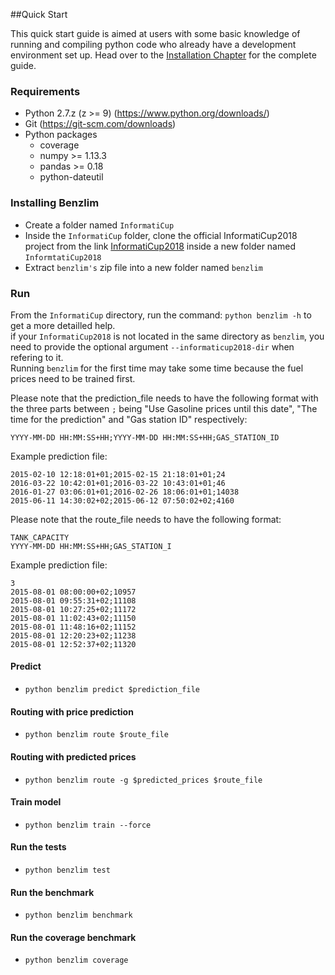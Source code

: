 ##Quick Start

This quick start guide is aimed at users with some basic knowledge of running and compiling python code who already have a development environment set up. Head over to the [Installation Chapter](/installation) for the complete guide.

### Requirements

  - Python 2.7.z (z >= 9) (https://www.python.org/downloads/)
  - Git (https://git-scm.com/downloads)
  - Python packages  
      - coverage
      - numpy >= 1.13.3
      - pandas >= 0.18
      - python-dateutil

### Installing Benzlim

- Create a folder named `InformatiCup`
- Inside the `InformatiCup` folder, clone the official InformatiCup2018 project from the link [InformatiCup2018](https://github.com/InformatiCup/InformatiCup2018 ) inside a new folder named `InformtatiCup2018`
- Extract `benzlim's` zip file into a new folder named `benzlim`

### Run

   From the `InformatiCup` directory, run the command: `python benzlim -h` to get a more detailled help.  
   if your `InformatiCup2018` is not located in the same directory as `benzlim`, you need to provide the optional argument `--informaticup2018-dir` when refering to it.  
   Running `benzlim` for the first time may take some time because the fuel prices need to be trained first.

Please note that the prediction_file needs to have the following format with the three parts between `;` being "Use Gasoline prices until this date", "The time for the prediction" and "Gas station ID" respectively:
```
YYYY-MM-DD HH:MM:SS+HH;YYYY-MM-DD HH:MM:SS+HH;GAS_STATION_ID
```
Example prediction file:
```
2015-02-10 12:18:01+01;2015-02-15 21:18:01+01;24
2016-03-22 10:42:01+01;2016-03-22 10:43:01+01;46
2016-01-27 03:06:01+01;2016-02-26 18:06:01+01;14038
2015-06-11 14:30:02+02;2015-06-12 07:50:02+02;4160
```

Please note that the route_file needs to have the following format:
```
TANK_CAPACITY
YYYY-MM-DD HH:MM:SS+HH;GAS_STATION_I
```
Example prediction file:
```
3
2015-08-01 08:00:00+02;10957
2015-08-01 09:55:31+02;11108
2015-08-01 10:27:25+02;11172
2015-08-01 11:02:43+02;11150
2015-08-01 11:48:16+02;11152
2015-08-01 12:20:23+02;11238
2015-08-01 12:52:37+02;11320
```

#### Predict

- `python benzlim predict $prediction_file`

#### Routing with price prediction

- `python benzlim route $route_file`

#### Routing with predicted prices

- `python benzlim route -g $predicted_prices $route_file`

#### Train model

- `python benzlim train --force`

#### Run the tests

- `python benzlim test`

#### Run the benchmark

- `python benzlim benchmark`

#### Run the coverage benchmark

- `python benzlim coverage`

